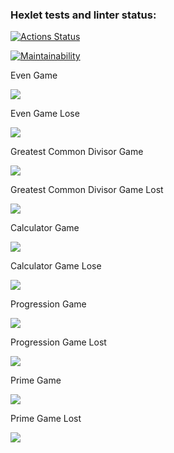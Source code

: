 ### Hexlet tests and linter status:
[![Actions Status](https://github.com/morningjacketup/java-project-61/workflows/hexlet-check/badge.svg)](https://github.com/morningjacketup/java-project-61/actions)

[![Maintainability](https://api.codeclimate.com/v1/badges/f62afaf148dc96366a3c/maintainability)](https://codeclimate.com/github/morningjacketup/java-project-61/maintainability)

Even Game

<a href="https://asciinema.org/a/5x0bgIlGaXsNKLu4mNLKfhPre" target="_blank"><img src="https://asciinema.org/a/5x0bgIlGaXsNKLu4mNLKfhPre.svg" /></a>

Even Game Lose

<a href="https://asciinema.org/a/vNwUYRVuJ6GRofOigtY9v2wsN" target="_blank"><img src="https://asciinema.org/a/vNwUYRVuJ6GRofOigtY9v2wsN.svg" /></a>

Greatest Common Divisor Game

<a href="https://asciinema.org/a/4tye1FdNCbA9Ea17JpwgUhzJd" target="_blank"><img src="https://asciinema.org/a/4tye1FdNCbA9Ea17JpwgUhzJd.svg" /></a>

Greatest Common Divisor Game Lost

<a href="https://asciinema.org/a/vQYnMJPuubEe39d5p2OghU1Bv" target="_blank"><img src="https://asciinema.org/a/vQYnMJPuubEe39d5p2OghU1Bv.svg" /></a>

Calculator Game

<a href="https://asciinema.org/a/QzcfaYVU9Hbi8dgnmNwdqTvVl" target="_blank"><img src="https://asciinema.org/a/QzcfaYVU9Hbi8dgnmNwdqTvVl.svg" /></a>

Calculator Game Lose

<a href="https://asciinema.org/a/kuj6yruai3RkCEC7eLucwCbIQ" target="_blank"><img src="https://asciinema.org/a/kuj6yruai3RkCEC7eLucwCbIQ.svg" /></a>

Progression Game

<a href="https://asciinema.org/a/USnGL2v8KOeHadW2Er8vb36Ic" target="_blank"><img src="https://asciinema.org/a/USnGL2v8KOeHadW2Er8vb36Ic.svg" /></a>

Progression Game Lost

<a href="https://asciinema.org/a/UHirvNRsXwa7kux09MDa4mkWo" target="_blank"><img src="https://asciinema.org/a/UHirvNRsXwa7kux09MDa4mkWo.svg" /></a>

Prime Game

<a href="https://asciinema.org/a/EbjbFZo0vRCqyizGrqRPKr2ZW" target="_blank"><img src="https://asciinema.org/a/EbjbFZo0vRCqyizGrqRPKr2ZW.svg" /></a>

Prime Game Lost

<a href="https://asciinema.org/a/DgQrESlDRSkoohq2wafytHTr6" target="_blank"><img src="https://asciinema.org/a/DgQrESlDRSkoohq2wafytHTr6.svg" /></a>